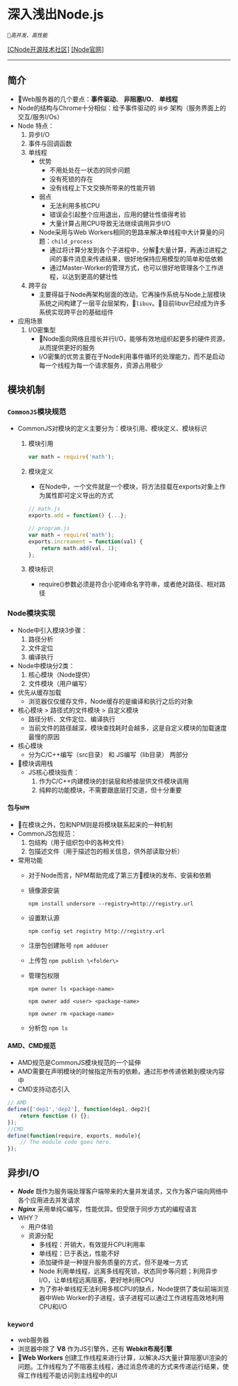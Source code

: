 # 深入浅出Node.js

_`高并发、高性能`_

[[CNode开源技术社区]](https://cnodejs.org/)
[[Node官网]](https://nodejs.org/en/)

---

## 简介

- Web服务器的几个要点：**事件驱动**、 **非阻塞I/O**、 **单线程**
- Node的结构与Chrome十分相似：给予事件驱动的 `异步` 架构（服务界面上的交互/服务I/Os）
- Node 特点：
    1. 异步I/O
    2. 事件与回调函数
    3. 单线程
        - 优势
            - 不用处处在一状态的同步问题
            - 没有死锁的存在
            - 没有线程上下文交换所带来的性能开销
        - 弱点
            - 无法利用多核CPU
            - 错误会引起整个应用退出，应用的健壮性值得考验
            - 大量计算占用CPU导致无法继续调用异步I/O
        - Node采用与Web Workers相同的思路来解决单线程中大计算量的问题：`child_process`
            - 通过将计算分发到各个子进程中，分解大量计算，再通过进程之间的事件消息来传递结果，很好地保持应用模型的简单和低依赖
            - 通过Master-Worker的管理方式，也可以很好地管理各个工作进程，以达到更高的健壮性
    4. 跨平台
        - 主要得益于Node再架构层面的改动，它再操作系统与Node上层模块系统之间构建了一层平台层架构，`libuv`。目前libuv已经成为许多系统实现跨平台的基础组件
- 应用场景
    1. I/O密集型
        - Node面向网络且擅长并行I/O，能够有效地组织起更多的硬件资源，从而提供更好的服务
        - I/O密集的优势主要在于Node利用事件循环的处理能力，而不是启动每一个线程为每一个请求服务，资源占用极少

## 模块机制

### `CommonJS`模块规范

- CommonJS对模块的定义主要分为：模块引用、模块定义、模块标识
    1. 模块引用

        ``` js
        var math = require('math');
        ```

    2. 模块定义
        - 在Node中，一个文件就是一个模块，将方法挂载在exports对象上作为属性即可定义导出的方式

        ``` js
        // math.js
        exports.add = function() {...};

        // program.js
        var math = require('math');
        exports.increament = function(val) {
            return math.add(val, 1);
        };
        ```

    3. 模块标识
        - require()参数必须是符合小驼峰命名字符串，或者绝对路径、相对路径

### Node模块实现

- Node中引入模块3步骤：
    1. 路径分析
    2. 文件定位
    3. 编译执行
- Node中模块分2类：
    1. 核心模块（Node提供）
    2. 文件模块（用户编写）
- 优先从缓存加载
    + 浏览器仅仅缓存文件，Node缓存的是编译和执行之后的对象
- 核心模块 > 路径式的文件模块 > 自定义模块
    + 路径分析、文件定位、编译执行
    + 当前文件的路径越深，模块查找耗时会越多，这是自定义模块的加载速度最慢的原因
- 核心模块
    + 分为C/C++编写（src目录） 和 JS编写（lib目录） 两部分
- 模块调用栈
    + JS核心模块指责：
        1. 作为C/C++内建模块的封装层和桥接层供文件模块调用
        2. 纯粹的功能模块，不需要跟底层打交道，但十分重要

#### 包与`NPM`

- 在模块之外，包和NPM则是将模块联系起来的一种机制
- CommonJS包规范：
    1. 包结构（用于组织包中的各种文件）
    2. 包描述文件（用于描述包的相关信息，供外部读取分析）
- 常用功能
    + 对于Node而言，NPM帮助完成了第三方模块的发布、安装和依赖
    + 镜像源安装 
    
        `npm install undersore --registry=http://registry.url`
    + 设置默认源
    
        `npm config set registry http://registry.url`
    + 注册包创建账号
    `npm adduser`
    + 上传包
    `npm publish \<folder\>`
    + 管理包权限

        `npm owner ls <package-name>`

        `npm owner add <user> <package-name>`
        
        `npm owner rm <package-name>`
    + 分析包
        `npm ls`

#### AMD、CMD规范

- AMD规范是CommonJS模块规范的一个延伸
- AMD需要在声明模块的时候指定所有的依赖，通过形参传递依赖到模块内容中
- CMD支持动态引入
``` js
// AMD
define(['dep1','dep2'], function(dep1, dep2){
    return function () {};
});
//CMD
define(function(require, exports, module){
    // The module code goes here.
});
```

## 异步I/O

- **_Node_** 既作为服务端处理客户端带来的大量并发请求，又作为客户端向网络中各个应用进去并发请求
- **_Nginx_** 采用单纯C编写，性能优异。但受限于同步方式的编程语言
- WHY？
    + 用户体验
    + 资源分配
        - 多线程：开销大，有效提升CPU利用率
        - 单线程：已于表达，性能不好
        - 添加硬件是一种提升服务质量的方式，但不是唯一方式
        - Node 利用单线程，远离多线程死锁，状态同步等问题；利用异步I/O，让单线程远离阻塞，更好地利用CPU
        - 为了弥补单线程无法利用多核CPU的缺点，Node提供了类似前端浏览器中Web Worker的子进程，该子进程可以通过工作进程高效地利用CPU和I/O

### `keyword`

- web服务器
- 浏览器中除了 **V8** 作为JS引擎外，还有 **Webkit布局引擎**
- **Web Workers** 创建工作线程来进行计算，以解决JS大量计算阻塞UI渲染的问题。工作线程为了不阻塞主线程，通过消息传递的方式来传递运行结果，使得工作线程不能访问到主线程中的UI